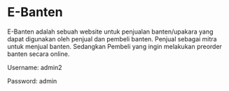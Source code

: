 # E-Banten
E-Banten adalah sebuah website untuk penjualan banten/upakara yang dapat digunakan oleh penjual dan pembeli banten. Penjual sebagai mitra untuk menjual banten. Sedangkan Pembeli yang ingin melakukan preorder banten secara online.
<p>Username: admin2</p>
<p>Password: admin</p>